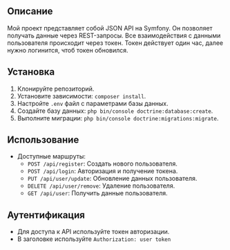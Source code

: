 ## Описание

Мой проект представляет собой JSON API на Symfony. Он позволяет получать данные через REST-запросы. Все взаимодействия с
данными пользователя происходит через токен. Токен действует один час, далее нужно логинится, чтоб токен обновился.

## Установка

1. Клонируйте репозиторий.
2. Установите зависимости: `composer install`.
3. Настройте `.env` файл с параметрами базы данных.
4. Создайте базу данных: `php bin/console doctrine:database:create`.
5. Выполните миграции: `php bin/console doctrine:migrations:migrate`.

## Использование

- Доступные маршруты:
    - `POST /api/register`: Создать нового пользователя.
    - `POST /api/login`: Авторизация и получение токена.
    - `PUT /api/user/update`: Обновление данных пользователя.
    - `DELETE /api/user/remove`: Удаление пользователя.
    - `GET /api/user`: Получить данные пользователя.

## Аутентификация

- Для доступа к API используйте токен авторизации.
- В заголовке используйте `Authorization: user token`

  


